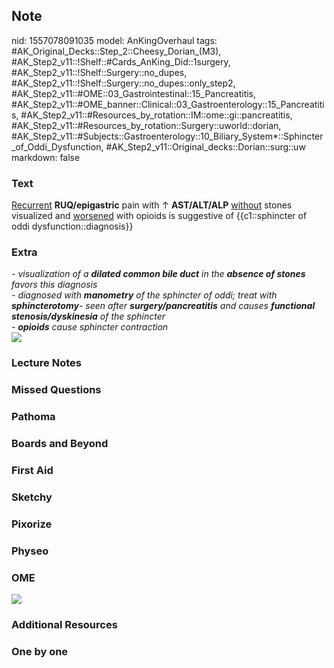 ## Note
nid: 1557078091035
model: AnKingOverhaul
tags: #AK_Original_Decks::Step_2::Cheesy_Dorian_(M3), #AK_Step2_v11::!Shelf::#Cards_AnKing_Did::1surgery, #AK_Step2_v11::!Shelf::Surgery::no_dupes, #AK_Step2_v11::!Shelf::Surgery::no_dupes::only_step2, #AK_Step2_v11::#OME::03_Gastrointestinal::15_Pancreatitis, #AK_Step2_v11::#OME_banner::Clinical::03_Gastroenterology::15_Pancreatitis, #AK_Step2_v11::#Resources_by_rotation::IM::ome::gi::pancreatitis, #AK_Step2_v11::#Resources_by_rotation::Surgery::uworld::dorian, #AK_Step2_v11::#Subjects::Gastroenterology::10_Biliary_System*::Sphincter_of_Oddi_Dysfunction, #AK_Step2_v11::Original_decks::Dorian::surg::uw
markdown: false

### Text
<div>
  <u>Recurrent</u> <b>RUQ/epigastric</b> pain with ↑
  <b>AST/ALT/ALP</b> <u>without</u> stones visualized and
  <u>worsened</u> with opioids is suggestive of {{c1::sphincter of
  oddi dysfunction::diagnosis}}
</div>

### Extra
<div>
  <div>
    <i>- visualization of a <b>dilated common bile duct</b> in the
    <b>absence of stones</b> favors this diagnosis</i>
  </div>
  <div>
    <i>- diagnosed with <b>manometry</b> of the sphincter of oddi;
    treat with <b>sphincterotomy</b></i><i>- seen after
    <b>surgery/pancreatitis</b> and causes <b>functional
    stenosis/dyskinesia</b> of the sphincter</i>
  </div>
  <div>
    <i>- <b>opioids</b> cause sphincter contraction</i>
    <div><img src="paste-592147141099521.jpg"></div>
  </div>
</div>

### Lecture Notes


### Missed Questions


### Pathoma


### Boards and Beyond


### First Aid


### Sketchy


### Pixorize


### Physeo


### OME
<div class="ome-widget">
  <a href=
  "https://onlinemeded.org/spa/gastroenterology/pancreatitis/acquire?ref=anki">
  <img src="_OME_AnkiFlashcards_Lesson_1.png"></a>
</div>

### Additional Resources


### One by one

